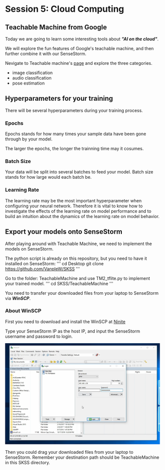 # Session 5: Cloud Computing

## Teachable Machine from Google
Today we are going to learn some interesting tools about ***"AI on the cloud"***.

We will explore the fun features of Google's teachable machine, and then further combine it with our SenseStorm.

Nevigate to Teachable machine's [page](https://teachablemachine.withgoogle.com/) and explore the three categories. 
- image classification
- audio classification
- pose estimation

## Hyperparameters for your training
There will be several hyperparameters during your training process.

### Epochs
Epochs stands for how many times your sample data have been gone through by your model.

The larger the epochs, the longer the trainning time may it cosumes.

### Batch Size
Your data will be split into several batches to feed your model. Batch size stands for how large would each batch be.

### Learning Rate
The learning rate may be the most important hyperparameter when configuring your neural network. Therefore it is vital to know how to investigate the effects of the learning rate on model performance and to build an intuition about the dynamics of the learning rate on model behavior.

## Export your models onto SenseStorm
After playing around with Teachable Machine, we need to implement the models on SenseStorm.

The python script is already on this repository, but you need to have it installed on SenseStorm:
'''
cd Desktop
git clone https://github.com/VanpleW/SKSS
'''

Go to the folder: TeachableMachine and use TM2_tflite.py to implement your trained model.
'''
cd SKSS/TeachableMachine
'''

You need to transfer your downloaded files from your laptop to SenseStorm via ***WinSCP***.

### About WinSCP
First you need to download and install the WinSCP at [Ninite](https://ninite.com)

Type your SenseStorm IP as the host IP, and input the SenseStorm username and password to login.

![WinSCP](winSCP.png)

Then you could drag your downloaded files from your laptop to SenseStorm. Remember your destination path should be TeachableMachine in this SKSS directory.
